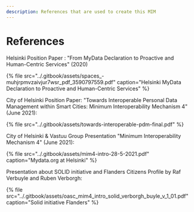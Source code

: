 ```yaml
---
description: References that are used to create this MIM
---
```


# References

Helsinki Position Paper : "From MyData Declaration to Proactive and Human-Centric Services" \(2020\)

{% file src="../.gitbook/assets/spaces\_-muhjrpmvzaivjur7wsr\_pdf\_3590797559.pdf" caption="Helsinki MyData Declaration to Proactive and Human-Centric Services" %}



City of Helsinki Position Paper: "Towards Interoperable Personal Data Management within Smart Cities: Minimum Interoperability Mechanism 4" \(June 2021\):

{% file src="../.gitbook/assets/towards-interoperable-pdm-final.pdf" %}

City of Helsinki & Vastuu Group Presentation "Minimum Interoperability Mechanism 4"  \(June 2021\):

{% file src="../.gitbook/assets/mim4-intro-28-5-2021.pdf" caption="Mydata.org at Helsinki" %}

Presentation about SOLID initiative and Flanders Citizens Profile by Raf Verbuyle and Ruben Verborgh:

{% file src="../.gitbook/assets/oasc\_mim4\_intro\_solid\_verborgh\_buyle\_v\_1\_01.pdf" caption="Solid initiative Flanders" %}


